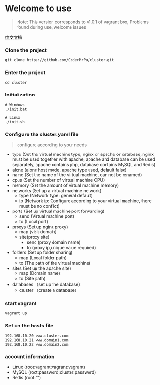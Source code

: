 # Welcome to use

> Note: This version corresponds to v1.0.1 of vagrant box, Problems found during use, welcome issues

[中文文档](https://github.com/CoderMrPu/cluster/blob/master/README-ZH_CN.MD)

### Clone the project

```shell
git clone https://github.com/CoderMrPu/cluster.git
```

### Enter the project

```shell
cd cluster
```

### Initialization

```shell
# Windows
./init.bat

# Linux
./init.sh
```

### Configure the cluster.yaml file

> configure according to your needs

- type (Set the virtual machine type, nginx or apache or database, nginx must be used together with apache, apache and database can be used separately, apache contains php, database contains MySQL and Redis)
- alone (alone host mode, apache type used, default false)
- name (Set the name of the virtual machine, can not be renamed)
- cpus (Set the number of virtual machine CPU)
- memory (Set the amount of virtual machine memory)
- networks (Set up a virtual machine network)
  - type (Network type: general default)
  - ip (Network ip: Configure according to your virtual machine, there must be no conflict)
- ports (Set up virtual machine port forwarding)
  - send (Virtual machine port)
  - to (Local port)
- proxys (Set up nginx proxy)
  - map (visit domain)
  - site(proxy site)
    - send (proxy domain name)
    - to (proxy ip,unique value required)
- folders (Set up folder sharing)
  - map (Local folder path)
  - to (The path of the virtual machine)
- sites (Set up the apache site)
  - map (Domain name)
  - to (Site path)
- databases （set up the database）
  - cluster （create a <cluster> database）

### start vagrant

```shell
vagrant up
```

### Set up the hosts file

```
192.168.10.20 www.cluster.com
192.168.10.21 www.domain1.com
192.168.10.22 www.domain2.com
```

### account information

- Linux (root:vagrant;vagrant:vagrant)
- MySQL (root:password;cluster:password)
- Redis (root:"")
